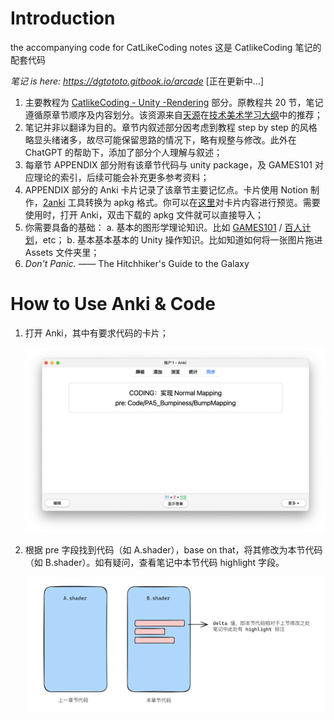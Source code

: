 # Introduction
the accompanying code for CatLikeCoding notes
这是 CatlikeCoding 笔记的配套代码

*笔记 is here: https://dgtototo.gitbook.io/arcade*
[正在更新中...]



1. 主要教程为 [CatlikeCoding - Unity -Rendering](https://catlikecoding.com/unity/tutorials/rendering/) 部分。原教程共 20 节，笔记遵循原章节顺序及内容划分。该资源来自[天源](https://www.zhihu.com/people/jiatianyuan)在[技术美术学习大纲](https://zhuanlan.zhihu.com/p/445083991)中的推荐；
2. 笔记并非以翻译为目的。章节内叙述部分因考虑到教程 step by step 的风格略显头绪诸多，故尽可能保留思路的情况下，略有规整与修改。此外在 ChatGPT 的帮助下，添加了部分个人理解与叙述；
3. 每章节 APPENDIX 部分附有该章节代码与 unity package，及 GAMES101 对应理论的索引，后续可能会补充更多参考资料；
4. APPENDIX 部分的 Anki 卡片记录了该章节主要记忆点。卡片使用 Notion 制作，[2anki](https://2anki.net/) 工具转换为 apkg 格式。你可以在[这里](https://dgtototo.notion.site/cc6b312be89d413dba193433d1fc2793?pvs=4)对卡片内容进行预览。需要使用时，打开 Anki，双击下载的 apkg 文件就可以直接导入；
5. 你需要具备的基础：
   a. 基本的图形学理论知识。比如 [GAMES101](https://www.bilibili.com/video/BV1X7411F744/?spm_id_from=333.337.search-card.all.click) / [百人计划](https://learn.u3d.cn/tutorial/technical-artist-may?chapterId=63562b28edca72001f21d0e5)，etc；
   b. 基本基本基本的 Unity 操作知识。比如知道如何将一张图片拖进 Assets 文件夹里；
6. *Don't Panic.* —— The Hitchhiker's Guide to the Galaxy

# How to Use Anki & Code

1. 打开 Anki，其中有要求代码的卡片；

   ![intro-anki card](img/intro_anki.png)

2. 根据 pre 字段找到代码（如 A.shader），base on that，将其修改为本节代码（如 B.shader）。如有疑问，查看笔记中本节代码 highlight 字段。

   ![intro-delta code](img/intro_delta.png)
